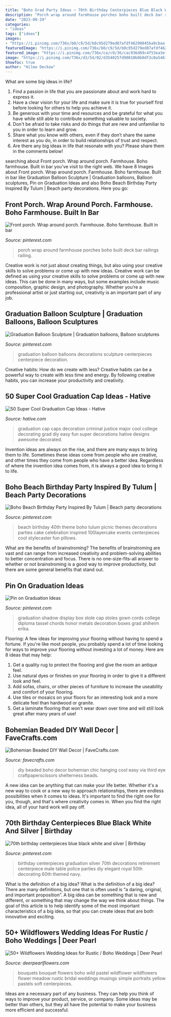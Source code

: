 ```yaml
---
title: "Boho Grad Party Ideas ~ 70th Birthday Centerpieces Blue Black White And Silver"
description: "Porch wrap around farmhouse porches boho built deck bar railings railing"
date: "2023-09-29"
categories:
- "ideas"
tags: ["ideas"]
images:
- "https://i.pinimg.com/736x/b0/c9/5d/b0c95d279ed87afdf46290845ba9cbaa.jpg"
featuredImage: "https://i.pinimg.com/736x/b0/c9/5d/b0c95d279ed87afdf46290845ba9cbaa.jpg"
featured_image: "https://i.pinimg.com/736x/ca/c9/36/cac936d69c4f53ea3efb37161620fb0d--graduation-balloons-fritz.jpg"
image: "https://i.pinimg.com/736x/d3/54/02/d3540257d90010b0b0df3c0a546154f6--th-birthday-diy-birthday-centerpieces.jpg"
ShowToc: true
author: "Hilma Deckow"
---
```



What are some big ideas in life?
1. Find a passion in life that you are passionate about and work hard to express it.
2. Have a clear vision for your life and make sure it is true for yourself first before looking for others to help you achieve it.
3. Be generous with your time and resources and be grateful for what you have while still able to contribute something valuable to society.
4. Don't be afraid to take risks and do things that are new and unfamiliar to you in order to learn and grow.
5. Share what you know with others, even if they don’t share the same interest as you do, in order to build relationships of trust and respect. 
6. Are there any big ideas in life that resonate with you? Please share them in the comments below!

	

		
searching about Front porch. Wrap around porch. Farmhouse. Boho farmhouse. Built in bar you've visit to the right web. We have 8 Images about Front porch. Wrap around porch. Farmhouse. Boho farmhouse. Built in bar like Graduation Balloon Sculpture | Graduation balloons, Balloon sculptures, Pin on Graduation Ideas and also Boho Beach Birthday Party Inspired By Tulum | Beach party decorations. Here you go:
		
    
## Front Porch. Wrap Around Porch. Farmhouse. Boho Farmhouse. Built In Bar

<img loading=lazy src="https://i.pinimg.com/736x/f7/a4/64/f7a4643dbe48447b5a7393627ceb3944--ferns-built-ins.jpg" onerror="this.onerror=null;this.src='https://tse3.mm.bing.net/th?id=OIP.ROANP16JybjKosBlYH-4zQHaJ3&amp;pid=15.1';" alt="Front porch. Wrap around porch. Farmhouse. Boho farmhouse. Built in bar">

_Source: pinterest.com_

>porch wrap around farmhouse porches boho built deck bar railings railing. 

	

Creative work is not just about creating things, but also using your creative skills to solve problems or come up with new ideas.
Creative work can be defined as using your creative skills to solve problems or come up with new ideas. This can be done in many ways, but some examples include music composition, graphic design, and photography. Whether you’re a professional artist or just starting out, creativity is an important part of any job.

    
## Graduation Balloon Sculpture | Graduation Balloons, Balloon Sculptures

<img loading=lazy src="https://i.pinimg.com/736x/ca/c9/36/cac936d69c4f53ea3efb37161620fb0d--graduation-balloons-fritz.jpg" onerror="this.onerror=null;this.src='https://tse3.mm.bing.net/th?id=OIP.fjn_hqdXjTk_ZpESOlmpOQDhEs&amp;pid=15.1';" alt="Graduation Balloon Sculpture | Graduation balloons, Balloon sculptures">

_Source: pinterest.com_

>graduation balloon balloons decorations sculpture centerpieces centerpiece decoration. 

	

Creative habits: How do we create with less?
Creative habits can be a powerful way to create with less time and energy. By following creative habits, you can increase your productivity and creativity.

    
## 50 Super Cool Graduation Cap Ideas - Hative

<img loading=lazy src="https://hative.com/wp-content/uploads/2016/04/graduation-caps/41-super-cool-graduation-cap-ideas.jpg" onerror="this.onerror=null;this.src='https://tse1.mm.bing.net/th?id=OIP.QstYom7PbX1hteAdxmhTuQHaJ4&amp;pid=15.1';" alt="50 Super Cool Graduation Cap Ideas - Hative">

_Source: hative.com_

>graduation cap caps decoration criminal justice major cool college decorating grad diy easy fun super decorations hative designs awesome decorated. 

	

Invention ideas are always on the rise, and there are many ways to bring them to life. Sometimes these ideas come from people who are creative, and other times they come from people who have a better idea. Regardless of where the invention idea comes from, it is always a good idea to bring it to life.

    
## Boho Beach Birthday Party Inspired By Tulum | Beach Party Decorations

<img loading=lazy src="https://i.pinimg.com/736x/b0/c9/5d/b0c95d279ed87afdf46290845ba9cbaa.jpg" onerror="this.onerror=null;this.src='https://tse4.mm.bing.net/th?id=OIP.svbAtG55JmRSUTcW1Rp1kwHaLH&amp;pid=15.1';" alt="Boho Beach Birthday Party Inspired By Tulum | Beach party decorations">

_Source: pinterest.com_

>beach birthday 40th theme boho tulum picnic themes decorations parties cake celebration inspired 100layercake events centerpieces cool stylecaster fun pillows. 

	

What are the benefits of brainstroming?
The benefits of brainstroming are vast and can range from increased creativity and problem-solving abilities to better concentration and focus. There is no one-size-fits-all answer to whether or not brainstroming is a good way to improve productivity, but there are some general benefits that stand out.

    
## Pin On Graduation Ideas

<img loading=lazy src="https://i.pinimg.com/736x/b5/a1/21/b5a1218dcd4eafa89560bda35dcc296e--graduation-stole-graduation-ideas.jpg" onerror="this.onerror=null;this.src='https://tse2.mm.bing.net/th?id=OIP.URbcpwoEmVomOlbxPvhwJwHaJ3&amp;pid=15.1';" alt="Pin on Graduation Ideas">

_Source: pinterest.com_

>graduation shadow display box stole cap stoles gown cords college diploma tassel chords honor metals decoration boxes grad ahlheim erika. 

	

Flooring: A few ideas for improving your flooring without having to spend a fortune.
If you're like most people, you probably spend a lot of time looking for ways to improve your flooring without investing a lot of money. Here are 8 ideas that may help: 
1. Get a quality rug to protect the flooring and give the room an antique feel. 
2. Use natural dyes or finishes on your flooring in order to give it a different look and feel. 
3. Add sofas, chairs, or other pieces of furniture to increase the useability and comfort of your flooring. 
4. Use tiles or mosaics on your floors for an interesting look and a more delicate feel than hardwood or granite. 
5. Get a laminate flooring that won't wear down over time and will still look great after many years of use! 

    
## Bohemian Beaded DIY Wall Decor | FaveCrafts.com

<img loading=lazy src="http://irepo.primecp.com/2016/03/274326/Bohemian-Beaded-DIY-Wall-Decor_ExtraLarge700_ID-1579882.jpg?v=1579882" onerror="this.onerror=null;this.src='https://tse1.mm.bing.net/th?id=OIP.wgw_sKqnrvs5EwtFc0vRhgHaK4&amp;pid=15.1';" alt="Bohemian Beaded DIY Wall Decor | FaveCrafts.com">

_Source: favecrafts.com_

>diy beaded boho decor bohemian chic hanging cool easy via third eye craftpaperscissors shelterness beads. 

	

A new idea can be anything that can make your life better. Whether it's a new way to cook or a new way to approach relationships, there are endless possibilities when it comes to ideas. It's important to find the right one for you, though, and that's where creativity comes in. When you find the right idea, all of your hard work will pay off.

    
## 70th Birthday Centerpieces Blue Black White And Silver | Birthday

<img loading=lazy src="https://i.pinimg.com/736x/d3/54/02/d3540257d90010b0b0df3c0a546154f6--th-birthday-diy-birthday-centerpieces.jpg" onerror="this.onerror=null;this.src='https://tse3.mm.bing.net/th?id=OIP.7qPXWhv1HZ2-Mnq9-X7SxAHaJ3&amp;pid=15.1';" alt="70th birthday centerpieces blue black white and silver | Birthday">

_Source: pinterest.com_

>birthday centerpieces graduation silver 70th decorations retirement centerpiece male table police parties diy elegant royal 50th decorating 60th themed navy. 

	

What is the definition of a big idea?
What is the definition of a big idea? There are many definitions, but one that is often used is “a daring, original, and important proposition”. A big idea can be something that is new and different, or something that may change the way we think about things. The goal of this article is to help identify some of the most important characteristics of a big idea, so that you can create ideas that are both innovative and exciting.

    
## 50+ Wildflowers Wedding Ideas For Rustic / Boho Weddings | Deer Pearl

<img loading=lazy src="http://www.deerpearlflowers.com/wp-content/uploads/2015/05/Pastel-Wild-Flowers-Wedding-Bouquet.jpg" onerror="this.onerror=null;this.src='https://tse1.mm.bing.net/th?id=OIP.5z6YN0oAEuZ4Uf85PtbFZwHaLH&amp;pid=15.1';" alt="50+ Wildflowers Wedding Ideas for Rustic / Boho Weddings | Deer Pearl">

_Source: deerpearlflowers.com_

>bouquets bouquet flowers boho wild pastel wildflower wildflowers flower meadow rustic bridal weddings musings simple portraits yellow pastels soft centerpieces. 

	

Ideas are a necessary part of any business. They can help you think of ways to improve your product, service, or company. Some ideas may be better than others, but they all have the potential to make your business more efficient and successful.

